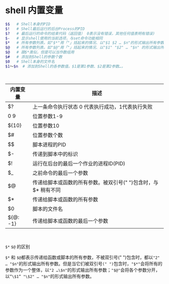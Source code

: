 # shell 内置变量

```bash
$$   # Shell本身的PID
$!   # Shell最后运行的后台Process的PID
$?   # 最后运行的命令的结束代码（返回值） 0表示没有错误，其他任何值表明有错误)
$-   # 显示shell使用的当前选项，与set命令功能相同
$*   # 所有参数列表。如"$*"用「"」括起来的情况、以"$1 $2 … $n"的形式输出所有参数
$@   # 所有参数列表。如"$@"用「"」括起来的情况、以"$1" "$2" … "$n" 的形式输出所有参数。
$@   # 跟$*类似，但是可以当作数组用
$#   # 添加到Shell的参数个数
$0   # Shell本身的文件名
$1～$n  # 添加到Shell的各参数值。$1是第1参数、$2是第2参数…。
```

‍

|内置变量|描述|
| ----------| -----------------------------------------------------------------|
|$?|上一条命令执行状态  0 代表执行成功，1代表执行失败|
|$0~$9|位置参数1-9|
|${10}|位置参数10|
|$#|位置参数个数|
|$$|脚本进程的PID|
|$-|传递到脚本中的标识|
|$!|运行在后台的最后一个作业的进程ID(PID)|
|$_|之前命令的最后一个参数|
|$@|传递给脚本或函数的所有参数。被双引号(" ")包含时，与 $* 稍有不同|
|$*|传递给脚本或函数的所有参数|
|$0|脚本的文件名|
|${@: -1}|传递给脚本或函数的最后一个参数|

‍

​`$*`​ `$@`​ 的区别

​`$*`​ 和 `$@`​ 都表示传递给函数或脚本的所有参数，不被双引号(" ")包含时，都以`"2" … "$n"`​ 的形式输出所有参数。但是当它们被双引号`(" ")`​包含时，`"$*"`​ 会将所有的参数作为一个整体，以`"2 …\$n"`​的形式输出所有参数；`"$@"`​ 会将各个参数分开，以`”\$1” "\$2" … "$n"`​ 的形式输出所有参数。
